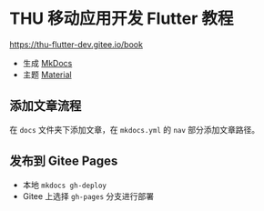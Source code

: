 # THU 移动应用开发 Flutter 教程

<https://thu-flutter-dev.gitee.io/book>

- 生成 [MkDocs](https://www.mkdocs.org) 
- 主题 [Material](https://github.com/squidfunk/mkdocs-material)

## 添加文章流程

在 `docs` 文件夹下添加文章，在 `mkdocs.yml` 的 `nav` 部分添加文章路径。

## 发布到 Gitee Pages

- 本地 `mkdocs gh-deploy`
- Gitee 上选择 `gh-pages` 分支进行部署

